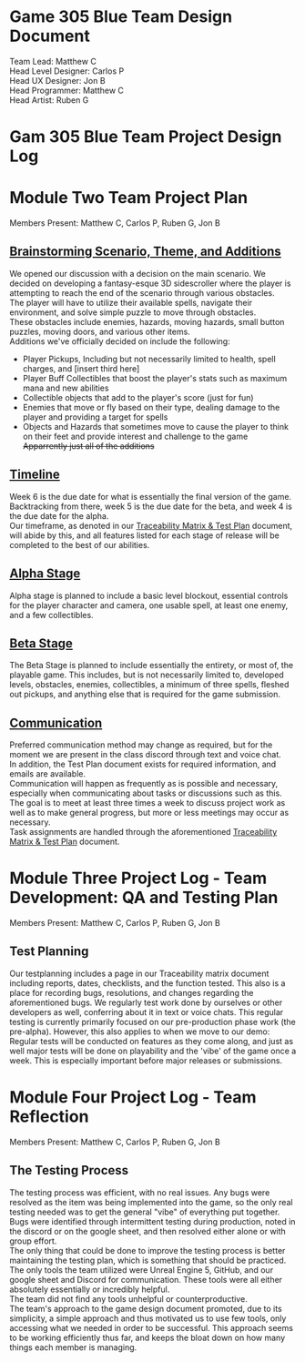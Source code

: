 # Game 305 Blue Team Design Document

Team Lead: Matthew C\
Head Level Designer: Carlos P\
Head UX Designer: Jon B\
Head Programmer: Matthew C\
Head Artist: Ruben G

# Gam 305 Blue Team Project Design Log
# Module Two Team Project Plan
Members Present: Matthew C, Carlos P, Ruben G, Jon B
## <ins>Brainstorming Scenario, Theme, and Additions</ins>
We opened our discussion with a decision on the main scenario. We decided on developing a fantasy-esque 3D sidescroller where the player is attempting to reach the end of the scenario through various obstacles.\
The player will have to utilize their available spells, navigate their environment, and solve simple puzzle to move through obstacles.\
These obstacles include enemies, hazards, moving hazards, small button puzzles, moving doors, and various other items.\
Additions we've officially decided on include the following:
- Player Pickups, Including but not necessarily limited to health, spell charges, and \[insert third here]
- Player Buff Collectibles that boost the player's stats such as maximum mana and new abilities
- Collectible objects that add to the player's score (just for fun)
- Enemies that move or fly based on their type, dealing damage to the player and providing a target for spells
- Objects and Hazards that sometimes move to cause the player to think on their feet and provide interest and challenge to the game\
~~Apparrently just all of the additions~~

## <ins>Timeline</ins>
Week 6 is the due date for what is essentially the final version of the game. Backtracking from there, week 5 is the due date for the beta, and week 4 is the due date for the alpha.\
Our timeframe, as denoted in our [Traceability Matrix & Test Plan](https://docs.google.com/spreadsheets/d/1SxsREcejOCHreUQ_BOJgph043edeALFdYJSkJ14a3J0/edit?gid=1693832793#gid=1693832793) document, will abide by this,
and all features listed for each stage of release will be completed to the best of our abilities.

## <ins>Alpha Stage</ins>
Alpha stage is planned to include a basic level blockout, essential controls for the player character and camera, one usable spell, at least one enemy, and a few collectibles.

## <ins>Beta Stage</ins>
The Beta Stage is planned to include essentially the entirety, or most of, the playable game. This includes, but is not necessarily limited to, developed levels, obstacles, enemies, collectibles,
a minimum of three spells, fleshed out pickups, and anything else that is required for the game submission.

## <ins>Communication</ins>
Preferred communication method may change as required, but for the moment we are present in the class discord through text and voice chat.\
In addition, the Test Plan document exists for required information, and emails are available.\
Communication will happen as frequently as is possible and necessary, especially when communicating about tasks or discussions such as this.\
The goal is to meet at least three times a week to discuss project work as well as to make general progress, but more or less meetings may occur as necessary.\
Task assignments are handled through the aforementioned [Traceability Matrix & Test Plan](https://docs.google.com/spreadsheets/d/1SxsREcejOCHreUQ_BOJgph043edeALFdYJSkJ14a3J0/edit?gid=1693832793#gid=1693832793) document.


# Module Three Project Log - Team Development: QA and Testing Plan
Members Present: Matthew C, Carlos P, Ruben G, Jon B
## Test Planning
Our testplanning includes a page in our Traceability matrix document including reports, dates, checklists, and the function tested.
This also is a place for recording bugs, resolutions, and changes regarding the aforementioned bugs.
We regularly test work done by ourselves or other developers as well, conferring about it in text or voice chats.
This regular testing is currently primarily focused on our pre-production phase work (the pre-alpha).
However, this also applies to when we move to our demo: Regular tests will be conducted on features as they come along,
and just as well major tests will be done on playability and the 'vibe' of the game once a week. This is especially important before major releases or submissions.

# Module Four Project Log - Team Reflection
Members Present: Matthew C, Carlos P, Ruben G, Jon B
## The Testing Process
The testing process was efficient, with no real issues. Any bugs were resolved as the item was being implemented into the game, so the only real testing needed was to get the general "vibe" of everything put together.\
Bugs were identified through intermittent testing during production, noted in the discord or on the google sheet, and then resolved either alone or with group effort.\
The only thing that could be done to improve the testing process is better maintaining the testing plan, which is something that should be practiced.\
The only tools the team utilized were Unreal Engine 5, GitHub, and our google sheet and Discord for communication. These tools were all either absolutely essentially or incredibly helpful.\
The team did not find any tools unhelpful or counterproductive.\
The team's approach to the game design document promoted, due to its simplicity, a simple approach and thus motivated us to use few tools, only accessing what we needed in order to be successful.
This approach seems to be working efficiently thus far, and keeps the bloat down on how many things each member is managing.
